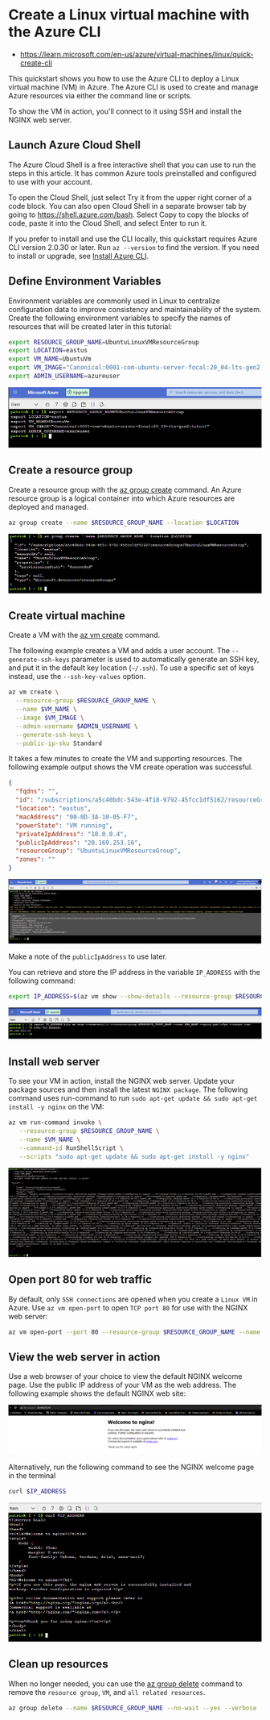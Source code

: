 # Create a Linux virtual machine with the Azure CLI

- https://learn.microsoft.com/en-us/azure/virtual-machines/linux/quick-create-cli

This quickstart shows you how to use the Azure CLI to deploy a Linux virtual machine (VM) in Azure. The Azure CLI is used to create and manage Azure resources via either the command line or scripts.

To show the VM in action, you'll connect to it using SSH and install the NGINX web server.

## Launch Azure Cloud Shell
The Azure Cloud Shell is a free interactive shell that you can use to run the steps in this article. It has common Azure tools preinstalled and configured to use with your account.

To open the Cloud Shell, just select Try it from the upper right corner of a code block. You can also open Cloud Shell in a separate browser tab by going to https://shell.azure.com/bash. Select Copy to copy the blocks of code, paste it into the Cloud Shell, and select Enter to run it.

If you prefer to install and use the CLI locally, this quickstart requires Azure CLI version 2.0.30 or later. Run `az --version` to find the version. If you need to install or upgrade, see [Install Azure CLI](https://learn.microsoft.com/en-us/cli/azure/install-azure-cli).

## Define Environment Variables

Environment variables are commonly used in Linux to centralize configuration data to improve consistency and maintainability of the system. Create the following environment variables to specify the names of resources that will be created later in this tutorial:

```sh
export RESOURCE_GROUP_NAME=UbuntuLinuxVMResourceGroup
export LOCATION=eastus
export VM_NAME=UbuntuVm
export VM_IMAGE="Canonical:0001-com-ubuntu-server-focal:20_04-lts-gen2:latest"
export ADMIN_USERNAME=azureuser
```

![vm launch instance](images/linux_vm_cli/linux_vm_cli-1.png)

## Create a resource group

Create a resource group with the [az group create](https://learn.microsoft.com/en-us/cli/azure/group) command. An Azure resource group is a logical container into which Azure resources are deployed and managed.

```sh
az group create --name $RESOURCE_GROUP_NAME --location $LOCATION
```

![vm launch instance](images/linux_vm_cli/linux_vm_cli-2.png)

## Create virtual machine

Create a VM with the [az vm create](https://learn.microsoft.com/en-us/cli/azure/vm) command.

The following example creates a VM and adds a user account. The `--generate-ssh-keys` parameter is used to automatically generate an SSH key, and put it in the default key location (`~/.ssh`). To use a specific set of keys instead, use the `--ssh-key-values` option.

```sh
az vm create \
  --resource-group $RESOURCE_GROUP_NAME \
  --name $VM_NAME \
  --image $VM_IMAGE \
  --admin-username $ADMIN_USERNAME \
  --generate-ssh-keys \
  --public-ip-sku Standard
```

It takes a few minutes to create the VM and supporting resources. The following example output shows the VM create operation was successful.

```json
{
  "fqdns": "",
  "id": "/subscriptions/a5c40bdc-543e-4f18-9792-45fcc1df5162/resourceGroups/UbuntuLinuxVMResourceGroup/providers/Microsoft.Compute/virtualMachines/UbuntuVm",
  "location": "eastus",
  "macAddress": "00-0D-3A-10-05-F7",
  "powerState": "VM running",
  "privateIpAddress": "10.0.0.4",
  "publicIpAddress": "20.169.253.16",
  "resourceGroup": "UbuntuLinuxVMResourceGroup",
  "zones": ""
}
```

![vm launch instance](images/linux_vm_cli/linux_vm_cli-3.png)

Make a note of the `publicIpAddress` to use later.

You can retrieve and store the IP address in the variable `IP_ADDRESS` with the following command:

```sh
export IP_ADDRESS=$(az vm show --show-details --resource-group $RESOURCE_GROUP_NAME --name $VM_NAME --query publicIps --output tsv)
```

![vm launch instance](images/linux_vm_cli/linux_vm_cli-4.png)

## Install web server
To see your VM in action, install the NGINX web server. Update your package sources and then install the latest `NGINX package`. 
The following command uses run-command to run `sudo apt-get update && sudo apt-get install -y nginx` on the VM:

```sh
az vm run-command invoke \
   --resource-group $RESOURCE_GROUP_NAME \
   --name $VM_NAME \
   --command-id RunShellScript \
   --scripts "sudo apt-get update && sudo apt-get install -y nginx"
```

![vm launch instance](images/linux_vm_cli/linux_vm_cli-5.png)

## Open port 80 for web traffic
By default, only `SSH connections` are opened when you create a `Linux VM` in Azure. Use `az vm open-port` to open `TCP port 80` for use with the NGINX web server:

```sh
az vm open-port --port 80 --resource-group $RESOURCE_GROUP_NAME --name $VM_NAME
```

## View the web server in action
Use a web browser of your choice to view the default NGINX welcome page. Use the public IP address of your VM as the web address. The following example shows the default NGINX web site:

![vm launch instance](images/linux_vm_cli/linux_vm_cli-6.png)

Alternatively, run the following command to see the NGINX welcome page in the terminal

```sh
curl $IP_ADDRESS
```

![vm launch instance](images/linux_vm_cli/linux_vm_cli-7.png)


## Clean up resources
When no longer needed, you can use the [az group delete](https://learn.microsoft.com/en-us/cli/azure/group) command to remove the `resource group`, `VM`, and `all related resources`.

```sh
az group delete --name $RESOURCE_GROUP_NAME --no-wait --yes --verbose
```
